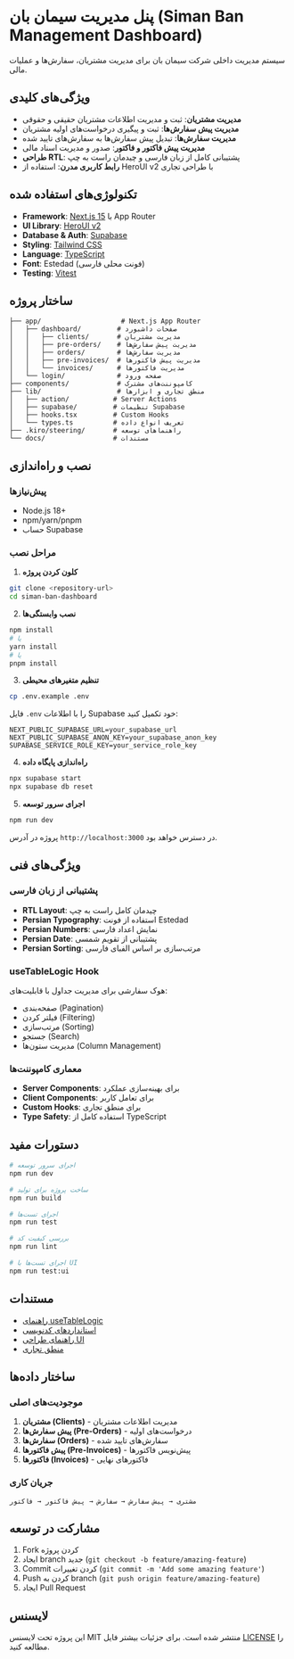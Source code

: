 # پنل مدیریت سیمان بان (Siman Ban Management Dashboard)

سیستم مدیریت داخلی شرکت سیمان بان برای مدیریت مشتریان، سفارش‌ها و عملیات مالی.

## ویژگی‌های کلیدی

- **مدیریت مشتریان**: ثبت و مدیریت اطلاعات مشتریان حقیقی و حقوقی
- **مدیریت پیش سفارش‌ها**: ثبت و پیگیری درخواست‌های اولیه مشتریان
- **مدیریت سفارش‌ها**: تبدیل پیش سفارش‌ها به سفارش‌های تایید شده
- **مدیریت پیش فاکتور و فاکتور**: صدور و مدیریت اسناد مالی
- **طراحی RTL**: پشتیبانی کامل از زبان فارسی و چیدمان راست به چپ
- **رابط کاربری مدرن**: استفاده از HeroUI v2 با طراحی تجاری

## تکنولوژی‌های استفاده شده

- **Framework**: [Next.js 15](https://nextjs.org/) با App Router
- **UI Library**: [HeroUI v2](https://heroui.com/)
- **Database & Auth**: [Supabase](https://supabase.com/)
- **Styling**: [Tailwind CSS](https://tailwindcss.com/)
- **Language**: [TypeScript](https://www.typescriptlang.org/)
- **Font**: Estedad (فونت محلی فارسی)
- **Testing**: [Vitest](https://vitest.dev/)

## ساختار پروژه

```
├── app/                    # Next.js App Router
│   ├── dashboard/         # صفحات داشبورد
│   │   ├── clients/       # مدیریت مشتریان
│   │   ├── pre-orders/    # مدیریت پیش سفارش‌ها
│   │   ├── orders/        # مدیریت سفارش‌ها
│   │   ├── pre-invoices/  # مدیریت پیش فاکتورها
│   │   └── invoices/      # مدیریت فاکتورها
│   └── login/             # صفحه ورود
├── components/            # کامپوننت‌های مشترک
├── lib/                   # منطق تجاری و ابزارها
│   ├── action/           # Server Actions
│   ├── supabase/         # تنظیمات Supabase
│   ├── hooks.tsx         # Custom Hooks
│   └── types.ts          # تعریف انواع داده
├── .kiro/steering/       # راهنماهای توسعه
└── docs/                 # مستندات
```

## نصب و راه‌اندازی

### پیش‌نیازها

- Node.js 18+ 
- npm/yarn/pnpm
- حساب Supabase

### مراحل نصب

1. **کلون کردن پروژه**
```bash
git clone <repository-url>
cd siman-ban-dashboard
```

2. **نصب وابستگی‌ها**
```bash
npm install
# یا
yarn install
# یا
pnpm install
```

3. **تنظیم متغیرهای محیطی**
```bash
cp .env.example .env
```

فایل `.env` را با اطلاعات Supabase خود تکمیل کنید:
```env
NEXT_PUBLIC_SUPABASE_URL=your_supabase_url
NEXT_PUBLIC_SUPABASE_ANON_KEY=your_supabase_anon_key
SUPABASE_SERVICE_ROLE_KEY=your_service_role_key
```

4. **راه‌اندازی پایگاه داده**
```bash
npx supabase start
npx supabase db reset
```

5. **اجرای سرور توسعه**
```bash
npm run dev
```

پروژه در آدرس `http://localhost:3000` در دسترس خواهد بود.

## ویژگی‌های فنی

### پشتیبانی از زبان فارسی
- **RTL Layout**: چیدمان کامل راست به چپ
- **Persian Typography**: استفاده از فونت Estedad
- **Persian Numbers**: نمایش اعداد فارسی
- **Persian Date**: پشتیبانی از تقویم شمسی
- **Persian Sorting**: مرتب‌سازی بر اساس الفبای فارسی

### useTableLogic Hook
هوک سفارشی برای مدیریت جداول با قابلیت‌های:
- صفحه‌بندی (Pagination)
- فیلتر کردن (Filtering)
- مرتب‌سازی (Sorting)
- جستجو (Search)
- مدیریت ستون‌ها (Column Management)

### معماری کامپوننت‌ها
- **Server Components**: برای بهینه‌سازی عملکرد
- **Client Components**: برای تعامل کاربر
- **Custom Hooks**: برای منطق تجاری
- **Type Safety**: استفاده کامل از TypeScript

## دستورات مفید

```bash
# اجرای سرور توسعه
npm run dev

# ساخت پروژه برای تولید
npm run build

# اجرای تست‌ها
npm run test

# بررسی کیفیت کد
npm run lint

# اجرای تست‌ها با UI
npm run test:ui
```

## مستندات

- [راهنمای useTableLogic](./docs/useTableLogic-documentation.md)
- [استانداردهای کدنویسی](./.kiro/steering/coding-standards.md)
- [راهنمای طراحی UI](./.kiro/steering/ui-design-system.md)
- [منطق تجاری](./.kiro/steering/business-logic.md)

## ساختار داده‌ها

### موجودیت‌های اصلی
1. **مشتریان (Clients)** - مدیریت اطلاعات مشتریان
2. **پیش سفارش‌ها (Pre-Orders)** - درخواست‌های اولیه
3. **سفارش‌ها (Orders)** - سفارش‌های تایید شده
4. **پیش فاکتورها (Pre-Invoices)** - پیش‌نویس فاکتورها
5. **فاکتورها (Invoices)** - فاکتورهای نهایی

### جریان کاری
```
مشتری → پیش سفارش → سفارش → پیش فاکتور → فاکتور
```

## مشارکت در توسعه

1. Fork کردن پروژه
2. ایجاد branch جدید (`git checkout -b feature/amazing-feature`)
3. Commit کردن تغییرات (`git commit -m 'Add some amazing feature'`)
4. Push کردن به branch (`git push origin feature/amazing-feature`)
5. ایجاد Pull Request

## لایسنس

این پروژه تحت لایسنس MIT منتشر شده است. برای جزئیات بیشتر فایل [LICENSE](LICENSE) را مطالعه کنید.
